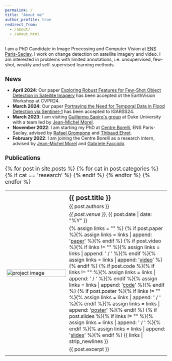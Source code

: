 ```yaml
---
permalink: /
title: "About me"
author_profile: true
redirect_from: 
  - /about/
  - /about.html
---
```

<style>
  body {
    font-size: 0.9em;
  }
  h1, h2, h3, h4, h5, h6 {
    font-size: 1.3em;
  }
  .research-section {
    font-size: 1.2em; /* Adjust the font size as needed */
  }
</style>

I am a PhD Candidate in Image Processing and Computer Vision at [ENS Paris-Saclay](https://ens-paris-saclay.fr/). I work on change detection on satellite imagery and video. I am interested in problems with limited annotations, i.e. unsupervised, few-shot, weakly and self-supervised learning methods.

News
======
- **April 2024**: Our paper [Exploring Robust Features for Few-Shot Object Detection in Satellite Imagery](https://arxiv.org/abs/2403.05381) has been accepted ot the EarthVision Workshop at CVPR24.
- **March 2024**: Our paper [Portraying the Need for Temporal Data in Flood Detection via Sentinel-1](https://arxiv.org/abs/2403.03671) has been accepted to IGARSS24.
- **March 2023**: I am visiting [Guillermo Sapiro's group](https://ece.duke.edu/faculty/guillermo-sapiro) at Duke University with a team led by [Jean-Michel Morel](https://sites.google.com/site/jeanmichelmorelcmlaenscachan/).
- **November 2022**: I am starting my PhD at [Centre Borelli](https://centreborelli.ens-paris-saclay.fr/en), ENS Paris-Saclay, advised by [Rafael Grompone](https://www.rafaelgrompone.org/) and [Thibaud Ehret](https://tehret.github.io/).
- **February 2022**: I am joining the Centre Borelli as a research intern, advised by [Jean-Michel Morel](https://sites.google.com/site/jeanmichelmorelcmlaenscachan/) and [Gabriele Facciolo](https://dev.ipol.im/~facciolo/).

Publications
======
<div class="research-section">
  <table style="border-collapse: collapse; width: 100%; border: none;">
    {% for post in site.posts %}
      {% for cat in post.categories %}
        {% if cat == 'research' %}
          <tr style="border: none;">
            <td style="padding:1%;width:35%;vertical-align:middle;min-width:200px;border: none;">
              <img src="{{ post.image }}" alt="project image" style="width:100%; height:auto; max-width:100%;" />
            </td>
            <td style="padding:1%;width:65%;vertical-align:middle;border: none;">
              <h3 style="margin: 5px 0;">{{ post.title }}</h3>
              <p style="margin: 5px 0;">{{ post.authors }}</p>
              <p style="margin: 5px 0;"><em>{{ post.venue }}</em>, {{ post.date | date: "%Y" }}</p>
              <p style="margin: 5px 0;">
                {% assign links = "" %}
                {% if post.paper %}{% assign links = links | append: '<a href="' | append: post.paper | append: '">paper</a>' %}{% endif %}
                {% if post.video %}{% if links != "" %}{% assign links = links | append: ' / ' %}{% endif %}{% assign links = links | append: '<a href="' | append: post.video | append: '">video</a>' %}{% endif %}
                {% if post.code %}{% if links != "" %}{% assign links = links | append: ' / ' %}{% endif %}{% assign links = links | append: '<a href="' | append: post.code | append: '">code</a>' %}{% endif %}
                {% if post.poster %}{% if links != "" %}{% assign links = links | append: ' / ' %}{% endif %}{% assign links = links | append: '<a href="' | append: post.poster | append: '">poster</a>' %}{% endif %}
                {% if post.slides %}{% if links != "" %}{% assign links = links | append: ' / ' %}{% endif %}{% assign links = links | append: '<a href="' | append: post.slides | append: '">slides</a>' %}{% endif %}
                {{ links | strip_newlines }}
              </p>
              <p style="margin: 5px 0;">{{ post.excerpt }}</p>
            </td>
          </tr>
        {% endif %}
      {% endfor %}
    {% endfor %}
  </table>
</div>